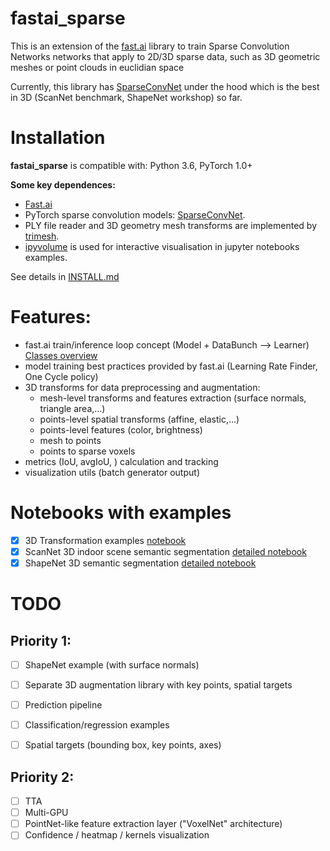 # fastai_sparse

This is an extension of the [fast.ai](https://github.com/fastai/fastai) library to train Sparse Convolution Networks networks that apply to 2D/3D sparse data, such as 3D geometric meshes or point clouds in euclidian space

Currently, this library has [SparseConvNet](https://github.com/facebookresearch/SparseConvNet) under the hood which is the best in 3D (ScanNet benchmark, ShapeNet workshop) so far.


# Installation

**fastai_sparse** is compatible with: Python 3.6, PyTorch 1.0+

**Some key dependences:**  
- [Fast.ai](https://github.com/fastai/fastai#installation)  
- PyTorch sparse convolution models: [SparseConvNet](https://github.com/facebookresearch/SparseConvNet). 
- PLY file reader and 3D geometry mesh transforms are implemented by [trimesh](https://github.com/mikedh/trimesh).    
- [ipyvolume](http://ipyvolume.readthedocs.io/) is used for interactive visualisation in jupyter notebooks examples.

See details in [INSTALL.md](INSTALL.md)


# Features:
* fast.ai train/inference loop concept (Model + DataBunch --> Learner)
<a href="https://goodok.github.io/fastai_sparse/docs/overview/classes.svg">Classes overview</a>  
* model training best practices provided by fast.ai (Learning Rate Finder, One Cycle policy)  
* 3D transforms for data preprocessing and augmentation:  
  - mesh-level transforms and features extraction (surface normals, triangle area,...)  
  - points-level spatial transforms (affine, elastic,...)  
  - points-level features (color, brightness)  
  - mesh to points
  - points to sparse voxels
* metrics (IoU, avgIoU, ) calculation and tracking
* visualization utils (batch generator output)  

# Notebooks with examples
- [x] 3D Transformation examples [notebook](https://nbviewer.jupyter.org/github/goodok/fastai_sparse/blob/master/notebooks/transforms/transforms.ipynb)
- [x] ScanNet 3D indoor scene semantic segmentation [detailed notebook](https://nbviewer.jupyter.org/github/goodok/fastai_sparse/blob/master/examples/scannet/scannet_unet_detailed.ipynb)
- [x] ShapeNet 3D semantic segmentation [detailed notebook](https://nbviewer.jupyter.org/github/goodok/fastai_sparse/blob/master/examples/shapenet_iccv17/unet_24_detailed.ipynb)

# TODO

## Priority 1:
- [ ] ShapeNet example (with surface normals)
- [ ] Separate 3D augmentation library with key points, spatial targets
- [ ] Prediction pipeline
- [ ] Classification/regression examples
- [ ] Spatial targets (bounding box, key points, axes)


## Priority 2:

- [ ] TTA
- [ ] Multi-GPU
- [ ] PointNet-like feature extraction layer ("VoxelNet" architecture)
- [ ] Confidence / heatmap / kernels visualization 

